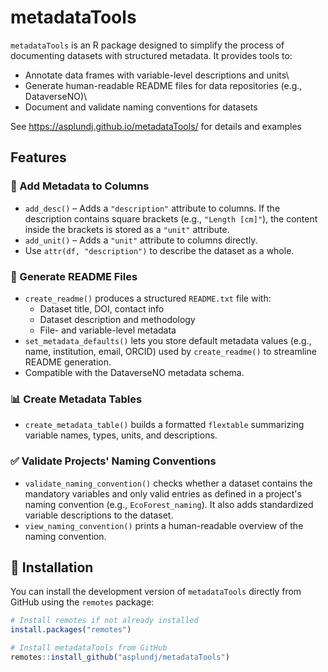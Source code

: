 # metadataTools

`metadataTools` is an R package designed to simplify the process of documenting datasets with structured metadata. It provides tools to:

-   Annotate data frames with variable-level descriptions and units\
-   Generate human-readable README files for data repositories (e.g., DataverseNO)\
-   Document and validate naming conventions for datasets

See <https://asplundj.github.io/metadataTools/> for details and examples

## Features

### 📝 Add Metadata to Columns

-   `add_desc()` – Adds a `"description"` attribute to columns. If the description contains square brackets (e.g., `"Length [cm]"`), the content inside the brackets is stored as a `"unit"` attribute.
-   `add_unit()` – Adds a `"unit"` attribute to columns directly.
-   Use `attr(df, "description")` to describe the dataset as a whole.

### 📄 Generate README Files

-   `create_readme()` produces a structured `README.txt` file with:
    -   Dataset title, DOI, contact info
    -   Dataset description and methodology
    -   File- and variable-level metadata
-   `set_metadata_defaults()` lets you store default metadata values (e.g., name, institution, email, ORCID) used by `create_readme()` to streamline README generation.
-   Compatible with the DataverseNO metadata schema.

### 📊 Create Metadata Tables

-   `create_metadata_table()` builds a formatted `flextable` summarizing variable names, types, units, and descriptions.

### ✅ Validate Projects' Naming Conventions

-   `validate_naming_convention()` checks whether a dataset contains the mandatory variables and only valid entries as defined in a project's naming convention (e.g., `EcoForest_naming`). It also adds standardized variable descriptions to the dataset.
-   `view_naming_convention()` prints a human-readable overview of the naming convention.

## 🔧 Installation

You can install the development version of `metadataTools` directly from GitHub using the `remotes` package:

``` r
# Install remotes if not already installed
install.packages("remotes")

# Install metadataTools from GitHub
remotes::install_github("asplundj/metadataTools")
```
